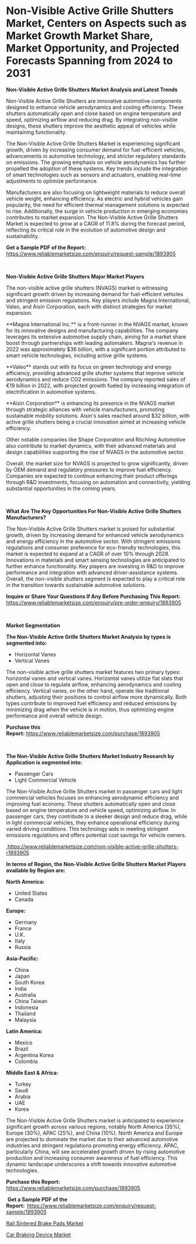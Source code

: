 <p><h1>Non-Visible Active Grille Shutters Market, Centers on Aspects such as Market Growth Market Share, Market Opportunity, and Projected Forecasts Spanning from 2024 to 2031</h1></p><p><strong>Non-Visible Active Grille Shutters Market Analysis and Latest Trends</strong></p>
<p><p>Non-Visible Active Grille Shutters are innovative automotive components designed to enhance vehicle aerodynamics and cooling efficiency. These shutters automatically open and close based on engine temperature and speed, optimizing airflow and reducing drag. By integrating non-visible designs, these shutters improve the aesthetic appeal of vehicles while maintaining functionality.</p><p>The Non-Visible Active Grille Shutters Market is experiencing significant growth, driven by increasing consumer demand for fuel-efficient vehicles, advancements in automotive technology, and stricter regulatory standards on emissions. The growing emphasis on vehicle aerodynamics has further propelled the adoption of these systems. Key trends include the integration of smart technologies such as sensors and actuators, enabling real-time adjustments to optimize performance. </p><p>Manufacturers are also focusing on lightweight materials to reduce overall vehicle weight, enhancing efficiency. As electric and hybrid vehicles gain popularity, the need for efficient thermal management solutions is expected to rise. Additionally, the surge in vehicle production in emerging economies contributes to market expansion. The Non-Visible Active Grille Shutters Market is expected to grow at a CAGR of 11.8% during the forecast period, reflecting its critical role in the evolution of automotive design and sustainability.</p></p>
<p><strong>Get a Sample PDF of the Report:&nbsp;</strong> <a href="https://www.reliablemarketsize.com/enquiry/request-sample/1893905?utm_campaign=1131&utm_medium=2&utm_source=Github&utm_content=ia&utm_term=04112024&utm_id=non-visible-active-grille-shutters">https://www.reliablemarketsize.com/enquiry/request-sample/1893905</a></p>
<p>&nbsp;</p>
<p><strong>Non-Visible Active Grille Shutters Major Market Players</strong></p>
<p><p>The non-visible active grille shutters (NVAGS) market is witnessing significant growth driven by increasing demand for fuel-efficient vehicles and stringent emission regulations. Key players include Magna International, Valeo, and Aisin Corporation, each with distinct strategies for market expansion.</p><p>**Magna International Inc.** is a front-runner in the NVAGS market, known for its innovative designs and manufacturing capabilities. The company leverages its extensive automotive supply chain, aiming for a market share boost through partnerships with leading automakers. Magna's revenue in 2022 was approximately $36 billion, with a significant portion attributed to smart vehicle technologies, including active grille systems.</p><p>**Valeo** stands out with its focus on green technology and energy efficiency, providing advanced grille shutter systems that improve vehicle aerodynamics and reduce CO2 emissions. The company reported sales of €19 billion in 2022, with projected growth fueled by increasing integration of electrification in automotive systems.</p><p>**Aisin Corporation** is enhancing its presence in the NVAGS market through strategic alliances with vehicle manufacturers, promoting sustainable mobility solutions. Aisin's sales reached around $32 billion, with active grille shutters being a crucial innovation aimed at increasing vehicle efficiency.</p><p>Other notable companies like Shape Corporation and Röchling Automotive also contribute to market dynamics, with their advanced materials and design capabilities supporting the rise of NVAGS in the automotive sector.</p><p>Overall, the market size for NVAGS is projected to grow significantly, driven by OEM demand and regulatory pressures to improve fuel efficiency. Companies are expected to continue enhancing their product offerings through R&D investments, focusing on automation and connectivity, yielding substantial opportunities in the coming years.</p></p>
<p>&nbsp;</p>
<p><strong>What Are The Key Opportunities For Non-Visible Active Grille Shutters Manufacturers?</strong></p>
<p><p>The Non-Visible Active Grille Shutters market is poised for substantial growth, driven by increasing demand for enhanced vehicle aerodynamics and energy efficiency in the automotive sector. With stringent emissions regulations and consumer preference for eco-friendly technologies, this market is expected to expand at a CAGR of over 10% through 2028. Innovations in materials and smart sensing technologies are anticipated to further enhance functionality. Key players are investing in R&D to improve performance and integration with advanced driver-assistance systems. Overall, the non-visible shutters segment is expected to play a critical role in the transition towards sustainable automotive solutions.</p></p>
<p><strong>Inquire or Share Your Questions If Any Before Purchasing This Report:</strong> <a href="https://www.reliablemarketsize.com/enquiry/pre-order-enquiry/1893905?utm_campaign=1131&utm_medium=2&utm_source=Github&utm_content=ia&utm_term=04112024&utm_id=non-visible-active-grille-shutters">https://www.reliablemarketsize.com/enquiry/pre-order-enquiry/1893905</a></p>
<p>&nbsp;</p>
<p><strong>Market Segmentation</strong></p>
<p><strong>The Non-Visible Active Grille Shutters Market Analysis by types is segmented into:</strong></p>
<p><ul><li>Horizontal Vanes</li><li>Vertical Vanes</li></ul></p>
<p><p>The non-visible active grille shutters market features two primary types: horizontal vanes and vertical vanes. Horizontal vanes utilize flat slats that open and close to regulate airflow, enhancing aerodynamics and cooling efficiency. Vertical vanes, on the other hand, operate like traditional shutters, adjusting their positions to control airflow more dynamically. Both types contribute to improved fuel efficiency and reduced emissions by minimizing drag when the vehicle is in motion, thus optimizing engine performance and overall vehicle design.</p></p>
<p><strong>Purchase this Report:&nbsp;</strong><a href="https://www.reliablemarketsize.com/purchase/1893905?utm_campaign=1131&utm_medium=2&utm_source=Github&utm_content=ia&utm_term=04112024&utm_id=non-visible-active-grille-shutters">https://www.reliablemarketsize.com/purchase/1893905</a></p>
<p>&nbsp;</p>
<p><strong>The Non-Visible Active Grille Shutters Market Industry Research by Application is segmented into:</strong></p>
<p><ul><li>Passenger Cars</li><li>Light Commercial Vehicle</li></ul></p>
<p><p>The Non-Visible Active Grille Shutters market in passenger cars and light commercial vehicles focuses on enhancing aerodynamic efficiency and improving fuel economy. These shutters automatically open and close based on engine temperature and vehicle speed, optimizing airflow. In passenger cars, they contribute to a sleeker design and reduce drag, while in light commercial vehicles, they enhance operational efficiency during varied driving conditions. This technology aids in meeting stringent emissions regulations and offers potential cost savings for vehicle owners.</p></p>
<p><a href="https://www.reliablemarketsize.com/non-visible-active-grille-shutters-r1893905?utm_campaign=1131&utm_medium=2&utm_source=Github&utm_content=ia&utm_term=04112024&utm_id=non-visible-active-grille-shutters">&nbsp;https://www.reliablemarketsize.com/non-visible-active-grille-shutters-r1893905</a></p>
<p><strong>In terms of Region, the Non-Visible Active Grille Shutters Market Players available by Region are:</strong></p>
<p>
    <p> <strong> North America: </strong>
        <ul>
            <li>United States</li>
            <li>Canada</li>
        </ul>
        </p> 
    <p> <strong> Europe: </strong>
        <ul>
            <li>Germany</li>
            <li>France</li>
            <li>U.K.</li>
            <li>Italy</li>
            <li>Russia</li>
        </ul>
        </p> 
    <p> <strong> Asia-Pacific: </strong>
        <ul>
            <li>China</li>
            <li>Japan</li>
            <li>South Korea</li>
            <li>India</li>
            <li>Australia</li>
            <li>China Taiwan</li>
            <li>Indonesia</li>
            <li>Thailand</li>
            <li>Malaysia</li>
        </ul>
        </p> 
    <p> <strong> Latin America: </strong>
        <ul>
            <li>Mexico</li>
            <li>Brazil</li>
            <li>Argentina Korea</li>
            <li>Colombia</li>
        </ul>
        </p> 
    <p> <strong> Middle East & Africa: </strong>
        <ul>
            <li>Turkey</li>
            <li>Saudi</li>
            <li>Arabia</li>
            <li>UAE</li>
            <li>Korea</li>
        </ul>
    </p>
    </p>
<p><p>The Non-Visible Active Grille Shutters market is anticipated to experience significant growth across various regions, notably North America (35%), Europe (30%), APAC (25%), and China (10%). North America and Europe are projected to dominate the market due to their advanced automotive industries and stringent regulations promoting energy efficiency. APAC, particularly China, will see accelerated growth driven by rising automotive production and increasing consumer awareness of fuel efficiency. This dynamic landscape underscores a shift towards innovative automotive technologies.</p></p>
<p><strong>Purchase this Report: </strong><a href="https://www.reliablemarketsize.com/purchase/1893905?utm_campaign=1131&utm_medium=2&utm_source=Github&utm_content=ia&utm_term=04112024&utm_id=non-visible-active-grille-shutters">https://www.reliablemarketsize.com/purchase/1893905</a></p>
<p>&nbsp;<strong>Get a Sample PDF of the Report:&nbsp;&nbsp;</strong><a href="https://www.reliablemarketsize.com/enquiry/request-sample/1893905?utm_campaign=1131&utm_medium=2&utm_source=Github&utm_content=ia&utm_term=04112024&utm_id=non-visible-active-grille-shutters">https://www.reliablemarketsize.com/enquiry/request-sample/1893905</a></p>
<p><strong></strong></p>
<p><p><a href="https://github.com/CliffMedina6/Market-Research-Report-List-7/blob/main/rail-sintered-brake-pads-market.md?utm_campaign=1131&utm_medium=2&utm_source=Github&utm_content=ia&utm_term=04112024&utm_id=non-visible-active-grille-shutters">Rail Sintered Brake Pads Market</a></p><p><a href="https://github.com/simaoav1leveto/Market-Research-Report-List-1/blob/main/car-braking-device-market.md?utm_campaign=1131&utm_medium=2&utm_source=Github&utm_content=ia&utm_term=04112024&utm_id=non-visible-active-grille-shutters">Car Braking Device Market</a></p></p>
